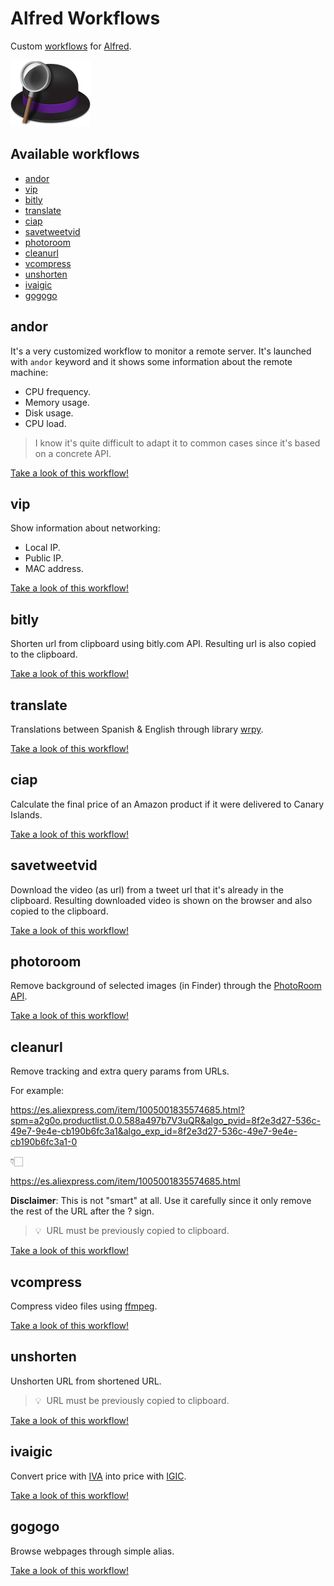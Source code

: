 # Alfred Workflows <!-- omit from toc -->

<!--
**Autoreminder**: Screen-recordings should have ratio 1.6. It can be recorded at 1600x960 and then rescaled to 600x360 using gif conversion. -->

Custom [workflows](https://www.alfredapp.com/workflows/) for [Alfred](https://www.alfredapp.com/).

![Alfred Logo](alfred-logo.png)

## Available workflows <!-- omit from toc -->

- [andor](#andor)
- [vip](#vip)
- [bitly](#bitly)
- [translate](#translate)
- [ciap](#ciap)
- [savetweetvid](#savetweetvid)
- [photoroom](#photoroom)
- [cleanurl](#cleanurl)
- [vcompress](#vcompress)
- [unshorten](#unshorten)
- [ivaigic](#ivaigic)
- [gogogo](#gogogo)

## andor

It's a very customized workflow to monitor a remote server. It's launched with `andor` keyword and it shows some information about the remote machine:

- CPU frequency.
- Memory usage.
- Disk usage.
- CPU load.

> I know it's quite difficult to adapt it to common cases since it's based on a concrete API.

[Take a look of this workflow!](andor)

## vip

Show information about networking:

- Local IP.
- Public IP.
- MAC address.

[Take a look of this workflow!](vip)

## bitly

Shorten url from clipboard using bitly.com API. Resulting url is also copied to the clipboard.

[Take a look of this workflow!](bitly)

## translate

Translations between Spanish & English through library [wrpy](https://github.com/sdelquin/wrpy).

[Take a look of this workflow!](translate)

## ciap

Calculate the final price of an Amazon product if it were delivered to Canary Islands.

[Take a look of this workflow!](ciap)

## savetweetvid

Download the video (as url) from a tweet url that it's already in the clipboard. Resulting downloaded video is shown on the browser and also copied to the clipboard.

[Take a look of this workflow!](savetweetvid)

## photoroom

Remove background of selected images (in Finder) through the [PhotoRoom API](https://photoroom.com/api).

[Take a look of this workflow!](photoroom)

## cleanurl

Remove tracking and extra query params from URLs.

For example:

https://es.aliexpress.com/item/1005001835574685.html?spm=a2g0o.productlist.0.0.588a497b7V3uQR&algo_pvid=8f2e3d27-536c-49e7-9e4e-cb190b6fc3a1&algo_exp_id=8f2e3d27-536c-49e7-9e4e-cb190b6fc3a1-0

👇🏻

https://es.aliexpress.com/item/1005001835574685.html

**Disclaimer**: This is not "smart" at all. Use it carefully since it only remove the rest of the URL after the ? sign.

> 💡 &nbsp;URL must be previously copied to clipboard.

[Take a look of this workflow!](cleanurl)

## vcompress

Compress video files using [ffmpeg](https://www.ffmpeg.org/).

[Take a look of this workflow!](vcompress)

## unshorten

Unshorten URL from shortened URL.

> 💡 &nbsp;URL must be previously copied to clipboard.

[Take a look of this workflow!](unshorten)

## ivaigic

Convert price with [IVA](https://es.wikipedia.org/wiki/Impuesto_al_valor_agregado) into price with [IGIC](https://es.wikipedia.org/wiki/Impuesto_General_Indirecto_Canario).

[Take a look of this workflow!](ivaigic)

## gogogo

Browse webpages through simple alias.

[Take a look of this workflow!](gogogo)
